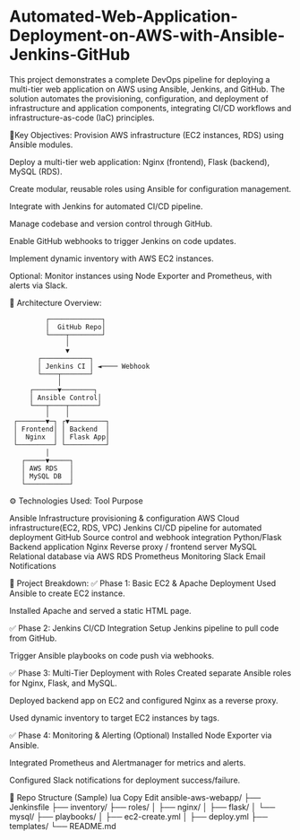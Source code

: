 # Automated-Web-Application-Deployment-on-AWS-with-Ansible-Jenkins-GitHub
This project demonstrates a complete DevOps pipeline for deploying a multi-tier web application on AWS using Ansible, Jenkins, and GitHub. The solution automates the provisioning, configuration, and deployment of infrastructure and application components, integrating CI/CD workflows and infrastructure-as-code (IaC) principles.

🎯Key Objectives:
Provision AWS infrastructure (EC2 instances, RDS) using Ansible modules.

Deploy a multi-tier web application: Nginx (frontend), Flask (backend), MySQL (RDS).

Create modular, reusable roles using Ansible for configuration management.

Integrate with Jenkins for automated CI/CD pipeline.

Manage codebase and version control through GitHub.

Enable GitHub webhooks to trigger Jenkins on code updates.

Implement dynamic inventory with AWS EC2 instances.

Optional: Monitor instances using Node Exporter and Prometheus, with alerts via Slack.

🧱 Architecture Overview:

             ┌─────────────┐
             │  GitHub Repo│
             └────┬────────┘
                  │
                  ▼
           ┌────────────┐
           │ Jenkins CI │ ◄──── Webhook
           └────┬───────┘
                │
         ┌──────▼────────┐
         │ Ansible Control│
         └───┬────┬───────┘
             │    │
     ┌───────▼─┐ ┌▼─────────┐
     │ Frontend│ │ Backend  │
     │  Nginx  │ │ Flask App│
     └─────────┘ └──────────┘
             │
       ┌─────▼─────┐
       │ AWS RDS   │
       │ MySQL DB  │
       └───────────┘

⚙️ Technologies Used:
Tool	                          Purpose

Ansible	                  Infrastructure provisioning & configuration
AWS	                      Cloud infrastructure(EC2, RDS, VPC)
Jenkins	                  CI/CD pipeline for automated deployment
GitHub	                  Source control and webhook integration
Python/Flask	            Backend application
Nginx	                    Reverse proxy / frontend server
MySQL	                    Relational database via AWS RDS
Prometheus                Monitoring
Slack                     Email	Notifications

🧩 Project Breakdown:
✅ Phase 1: Basic EC2 & Apache Deployment
Used Ansible to create EC2 instance.

Installed Apache and served a static HTML page.

✅ Phase 2: Jenkins CI/CD Integration
Setup Jenkins pipeline to pull code from GitHub.

Trigger Ansible playbooks on code push via webhooks.

✅ Phase 3: Multi-Tier Deployment with Roles
Created separate Ansible roles for Nginx, Flask, and MySQL.

Deployed backend app on EC2 and configured Nginx as a reverse proxy.

Used dynamic inventory to target EC2 instances by tags.

✅ Phase 4: Monitoring & Alerting (Optional)
Installed Node Exporter via Ansible.

Integrated Prometheus and Alertmanager for metrics and alerts.

Configured Slack notifications for deployment success/failure.

📂 Repo Structure (Sample)
lua
Copy
Edit
ansible-aws-webapp/
├── Jenkinsfile
├── inventory/
├── roles/
│   ├── nginx/
│   ├── flask/
│   └── mysql/
├── playbooks/
│   ├── ec2-create.yml
│   ├── deploy.yml
├── templates/
└── README.md
